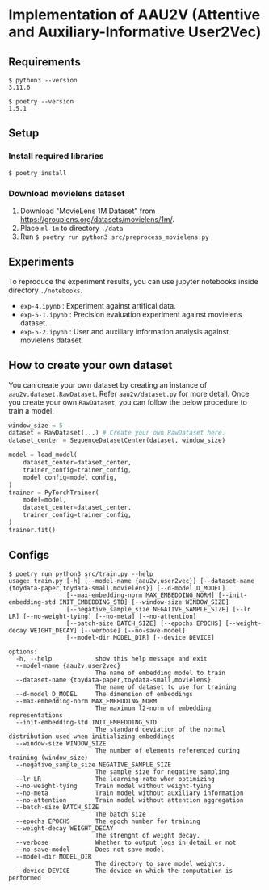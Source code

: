 # Implementation of AAU2V (Attentive and Auxiliary-Informative User2Vec)

## Requirements

```shell
$ python3 --version
3.11.6

$ poetry --version
1.5.1
```

## Setup

### Install required libraries

```shell
$ poetry install
```

### Download movielens dataset

1. Download "MovieLens 1M Dataset" from https://grouplens.org/datasets/movielens/1m/.
2. Place `ml-1m` to directory `./data`
3. Run `$ poetry run python3 src/preprocess_movielens.py`

## Experiments

To reproduce the experiment results, you can use jupyter notebooks inside directory `./notebooks`.

- `exp-4.ipynb` : Experiment against artifical data.
- `exp-5-1.ipynb` : Precision evaluation experiment against movielens dataset.
- `exp-5-2.ipynb` : User and auxiliary information analysis against movielens dataset.

## How to create your own dataset

You can create your own dataset by creating an instance of `aau2v.dataset.RawDataset`.
Refer `aau2v/dataset.py` for more detail.
Once you create your own `RawDataset`, you can follow the below procedure to train a model.

```python
window_size = 5
dataset = RawDataset(...) # Create your own RawDataset here.
dataset_center = SequenceDatasetCenter(dataset, window_size)

model = load_model(
    dataset_center=dataset_center,
    trainer_config=trainer_config,
    model_config=model_config,
)
trainer = PyTorchTrainer(
    model=model,
    dataset_center=dataset_center,
    trainer_config=trainer_config,
)
trainer.fit()
```

## Configs

```
$ poetry run python3 src/train.py --help
usage: train.py [-h] [--model-name {aau2v,user2vec}] [--dataset-name {toydata-paper,toydata-small,movielens}] [--d-model D_MODEL]
                [--max-embedding-norm MAX_EMBEDDING_NORM] [--init-embedding-std INIT_EMBEDDING_STD] [--window-size WINDOW_SIZE]
                [--negative_sample_size NEGATIVE_SAMPLE_SIZE] [--lr LR] [--no-weight-tying] [--no-meta] [--no-attention]
                [--batch-size BATCH_SIZE] [--epochs EPOCHS] [--weight-decay WEIGHT_DECAY] [--verbose] [--no-save-model]
                [--model-dir MODEL_DIR] [--device DEVICE]

options:
  -h, --help            show this help message and exit
  --model-name {aau2v,user2vec}
                        The name of embedding model to train
  --dataset-name {toydata-paper,toydata-small,movielens}
                        The name of dataset to use for training
  --d-model D_MODEL     The dimension of embeddings
  --max-embedding-norm MAX_EMBEDDING_NORM
                        The maximum l2-norm of embedding representations
  --init-embedding-std INIT_EMBEDDING_STD
                        The standard deviation of the normal distribution used when initializing embeddings
  --window-size WINDOW_SIZE
                        The number of elements referenced during training (window_size)
  --negative_sample_size NEGATIVE_SAMPLE_SIZE
                        The sample size for negative sampling
  --lr LR               The learning rate when optimizing
  --no-weight-tying     Train model without weight-tying
  --no-meta             Train model without auxiliary information
  --no-attention        Train model without attention aggregation
  --batch-size BATCH_SIZE
                        The batch size
  --epochs EPOCHS       The epoch number for training
  --weight-decay WEIGHT_DECAY
                        The strenght of weight decay.
  --verbose             Whether to output logs in detail or not
  --no-save-model       Does not save model
  --model-dir MODEL_DIR
                        The directory to save model weights.
  --device DEVICE       The device on which the computation is performed
```
